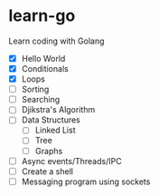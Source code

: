 # learn-go
Learn coding with Golang

- [x] Hello World
- [x] Conditionals
- [x] Loops
- [ ] Sorting
- [ ] Searching
- [ ] Djikstra's Algorithm
- [ ] Data Structures
  - [ ] Linked List
  - [ ] Tree
  - [ ] Graphs
- [ ] Async events/Threads/IPC
- [ ] Create a shell
- [ ] Messaging program using sockets
